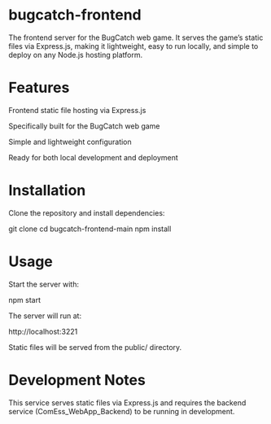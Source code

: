 # bugcatch-frontend

The frontend server for the BugCatch web game.
It serves the game’s static files via Express.js, making it lightweight, easy to run locally, and simple to deploy on any Node.js hosting platform.

# Features

Frontend static file hosting via Express.js

Specifically built for the BugCatch web game

Simple and lightweight configuration

Ready for both local development and deployment

# Installation

Clone the repository and install dependencies:

git clone <repo-url>
cd bugcatch-frontend-main
npm install

# Usage

Start the server with:

npm start


The server will run at:

http://localhost:3221


Static files will be served from the public/ directory.

# Development Notes

This service serves static files via Express.js and requires the backend service (ComEss_WebApp_Backend) to be running in development.
